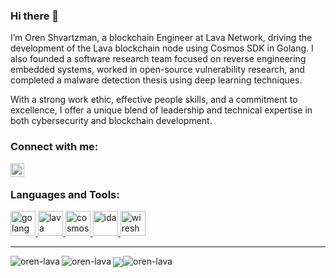 ### Hi there 👋

I’m Oren Shvartzman, a blockchain Engineer at Lava Network, driving the development of the Lava blockchain node using Cosmos SDK in Golang.
I also founded a software research team focused on reverse engineering embedded systems, worked in open-source vulnerability research, and completed a malware detection thesis using deep learning techniques.

With a strong work ethic, effective people skills, and a commitment to excellence, I offer a unique blend of leadership and technical expertise in both cybersecurity and blockchain development.

### Connect with me:

[<img align="left" alt="oren-lava | LinkedIn" width="22px" src="https://upload.wikimedia.org/wikipedia/commons/8/81/LinkedIn_icon.svg" />][linkedin]

<br />

<h3 align="left">Languages and Tools:</h3>
<p align="left"> <a href="https://go.dev" target="_blank" rel="noreferrer"> <img src="https://go.dev/blog/go-brand/Go-Logo/SVG/Go-Logo_Blue.svg" alt="golang" width="40" height="40"/> </a> <a href="https://www.lavanet.xyz" target="_blank" rel="noreferrer"> <img src="https://cdn.prod.website-files.com/642c9c8327126062770bfdd0/65a1726ec8c996263e731baa_wordmark-full.png" alt="lava" width="40" height="40"/> </a> <a href="https://cosmos.network" target="_blank" rel="noreferrer"> <img src="https://cosmos.network/presskit/cosmos-brandmark-dynamic-dark.svg" alt="cosmos" width="40" height="40"/> </a> <a href="https://hex-rays.com" target="_blank" rel="noreferrer"> <img src="https://static.miraheze.org/zenithwiki/0/0d/IDAIcon.png" alt="ida" width="40" height="40"/> </a> <a href="https://www.wireshark.org" target="_blank" rel="noreferrer"> <img src="https://upload.wikimedia.org/wikipedia/commons/d/df/Wireshark_icon.svg" alt="wireshark" width="40" height="40"/> </a> </p>

---

<p><img align="left" src="https://github-readme-stats.vercel.app/api/top-langs?username=oren-lava&show_icons=true&locale=en&layout=compact" alt="oren-lava" /></p>

<p><img align="left" src="https://github-readme-stats.vercel.app/api/top-langs?username=oren-lava&show_icons=true&locale=en&layout=compact" alt="oren-lava" /></p>

<p><img align="center" src="https://git.io/streak-stats"><img src="https://github-readme-streak-stats.herokuapp.com?user=oren-lava&theme=gruvbox" alt="oren-lava" /></p>

<!--
**oren-lava/oren-lava** is a ✨ _special_ ✨ repository because its `README.md` (this file) appears on your GitHub profile.

Here are some ideas to get you started:

- 🔭 I’m currently working on ...
- 🌱 I’m currently learning ...
- 👯 I’m looking to collaborate on ...
- 🤔 I’m looking for help with ...
- 💬 Ask me about ...
- 📫 How to reach me: ...
- ⚡ Fun fact: ...
-->

[linkedin]: https://linkedin.com/in/amit-zafran-b002a5a5
